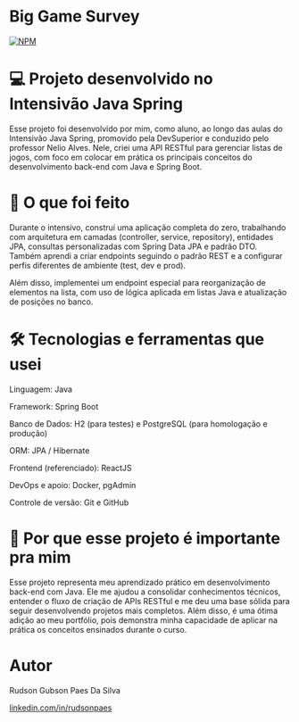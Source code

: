 # Big Game Survey 
[![NPM](https://img.shields.io/npm/l/react)](https://github.com/RudsonPaes/dslist/blob/main/LICENSE) 

# 💻 Projeto desenvolvido no Intensivão Java Spring
Esse projeto foi desenvolvido por mim, como aluno, ao longo das aulas do Intensivão Java Spring, promovido pela DevSuperior e conduzido pelo professor Nelio Alves. Nele, criei uma API RESTful para gerenciar listas de jogos, com foco em colocar em prática os principais conceitos do desenvolvimento back-end com Java e Spring Boot.

# 🎯 O que foi feito
Durante o intensivo, construí uma aplicação completa do zero, trabalhando com arquitetura em camadas (controller, service, repository), entidades JPA, consultas personalizadas com Spring Data JPA e padrão DTO. Também aprendi a criar endpoints seguindo o padrão REST e a configurar perfis diferentes de ambiente (test, dev e prod).

Além disso, implementei um endpoint especial para reorganização de elementos na lista, com uso de lógica aplicada em listas Java e atualização de posições no banco.

# 🛠️ Tecnologias e ferramentas que usei
Linguagem: Java

Framework: Spring Boot

Banco de Dados: H2 (para testes) e PostgreSQL (para homologação e produção)

ORM: JPA / Hibernate

Frontend (referenciado): ReactJS

DevOps e apoio: Docker, pgAdmin

Controle de versão: Git e GitHub

# 🚀 Por que esse projeto é importante pra mim
Esse projeto representa meu aprendizado prático em desenvolvimento back-end com Java. Ele me ajudou a consolidar conhecimentos técnicos, entender o fluxo de criação de APIs RESTful e me deu uma base sólida para seguir desenvolvendo projetos mais completos. Além disso, é uma ótima adição ao meu portfólio, pois demonstra minha capacidade de aplicar na prática os conceitos ensinados durante o curso.

# Autor
Rudson Gubson Paes Da Silva

[linkedin.com/in/rudsonpaes](https://www.linkedin.com/in/rudsonpaes/)

